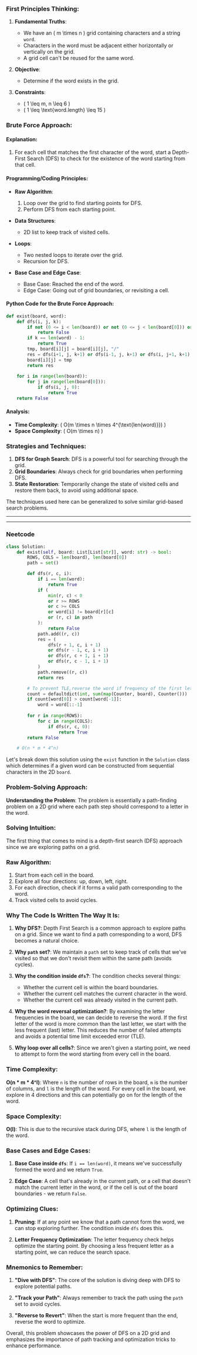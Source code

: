 ### First Principles Thinking:

1. **Fundamental Truths**: 
    - We have an \( m \times n \) grid containing characters and a string `word`.
    - Characters in the word must be adjacent either horizontally or vertically on the grid.
    - A grid cell can't be reused for the same word.

2. **Objective**: 
    - Determine if the word exists in the grid.

3. **Constraints**: 
    - \( 1 \leq m, n \leq 6 \)
    - \( 1 \leq \text{word.length} \leq 15 \)

### Brute Force Approach:

#### Explanation:

1. For each cell that matches the first character of the word, start a Depth-First Search (DFS) to check for the existence of the word starting from that cell.

#### Programming/Coding Principles:

- **Raw Algorithm**: 
    1. Loop over the grid to find starting points for DFS.
    2. Perform DFS from each starting point.
  
- **Data Structures**: 
    - 2D list to keep track of visited cells.
  
- **Loops**: 
    - Two nested loops to iterate over the grid.
    - Recursion for DFS.
  
- **Base Case and Edge Case**: 
    - Base Case: Reached the end of the word.
    - Edge Case: Going out of grid boundaries, or revisiting a cell.

#### Python Code for the Brute Force Approach:

```python
def exist(board, word):
    def dfs(i, j, k):
        if not (0 <= i < len(board)) or not (0 <= j < len(board[0])) or board[i][j] != word[k]:
            return False
        if k == len(word) - 1:
            return True
        tmp, board[i][j] = board[i][j], "/"
        res = dfs(i+1, j, k+1) or dfs(i-1, j, k+1) or dfs(i, j+1, k+1) or dfs(i, j-1, k+1)
        board[i][j] = tmp
        return res
    
    for i in range(len(board)):
        for j in range(len(board[0])):
            if dfs(i, j, 0):
                return True
    return False
```

#### Analysis:

- **Time Complexity**: \( O(m \times n \times 4^{\text{len(word)}}) \)
- **Space Complexity**: \( O(m \times n) \)

### Strategies and Techniques:

1. **DFS for Graph Search**: DFS is a powerful tool for searching through the grid.
2. **Grid Boundaries**: Always check for grid boundaries when performing DFS.
3. **State Restoration**: Temporarily change the state of visited cells and restore them back, to avoid using additional space.

The techniques used here can be generalized to solve similar grid-based search problems.

---
---
### Neetcode

```python
class Solution:
    def exist(self, board: List[List[str]], word: str) -> bool:
        ROWS, COLS = len(board), len(board[0])
        path = set()

        def dfs(r, c, i):
            if i == len(word):
                return True
            if (
                min(r, c) < 0
                or r >= ROWS
                or c >= COLS
                or word[i] != board[r][c]
                or (r, c) in path
            ):
                return False
            path.add((r, c))
            res = (
                dfs(r + 1, c, i + 1)
                or dfs(r - 1, c, i + 1)
                or dfs(r, c + 1, i + 1)
                or dfs(r, c - 1, i + 1)
            )
            path.remove((r, c))
            return res

        # To prevent TLE,reverse the word if frequency of the first letter is more than the last letter's
        count = defaultdict(int, sum(map(Counter, board), Counter()))
        if count[word[0]] > count[word[-1]]:
            word = word[::-1]
            
        for r in range(ROWS):
            for c in range(COLS):
                if dfs(r, c, 0):
                    return True
        return False

    # O(n * m * 4^n)

```

Let's break down this solution using the `exist` function in the `Solution` class which determines if a given word can be constructed from sequential characters in the 2D `board`.

### Problem-Solving Approach:

**Understanding the Problem**:
The problem is essentially a path-finding problem on a 2D grid where each path step should correspond to a letter in the word.

### Solving Intuition:

The first thing that comes to mind is a depth-first search (DFS) approach since we are exploring paths on a grid.

### Raw Algorithm:

1. Start from each cell in the board.
2. Explore all four directions: up, down, left, right.
3. For each direction, check if it forms a valid path corresponding to the word.
4. Track visited cells to avoid cycles.

### Why The Code Is Written The Way It Is:

1. **Why DFS?**: Depth First Search is a common approach to explore paths on a grid. Since we want to find a path corresponding to a word, DFS becomes a natural choice.

2. **Why `path` set?**: We maintain a `path` set to keep track of cells that we've visited so that we don't revisit them within the same path (avoids cycles).

3. **Why the condition inside `dfs`?**: The condition checks several things:
   - Whether the current cell is within the board boundaries.
   - Whether the current cell matches the current character in the word.
   - Whether the current cell was already visited in the current path.

4. **Why the word reversal optimization?**: By examining the letter frequencies in the board, we can decide to reverse the word. If the first letter of the word is more common than the last letter, we start with the less frequent (last) letter. This reduces the number of failed attempts and avoids a potential time limit exceeded error (TLE).

5. **Why loop over all cells?**: Since we aren't given a starting point, we need to attempt to form the word starting from every cell in the board.

### Time Complexity:

**O(n * m * 4^l)**: Where `n` is the number of rows in the board, `m` is the number of columns, and `l` is the length of the word. For every cell in the board, we explore in 4 directions and this can potentially go on for the length of the word.

### Space Complexity:

**O(l)**: This is due to the recursive stack during DFS, where `l` is the length of the word.

### Base Cases and Edge Cases:

1. **Base Case inside `dfs`**: If `i == len(word)`, it means we've successfully formed the word and we return `True`.

2. **Edge Case**: A cell that's already in the current path, or a cell that doesn't match the current letter in the word, or if the cell is out of the board boundaries - we return `False`.

### Optimizing Clues:

1. **Pruning**: If at any point we know that a path cannot form the word, we can stop exploring further. The condition inside `dfs` does this.
   
2. **Letter Frequency Optimization**: The letter frequency check helps optimize the starting point. By choosing a less frequent letter as a starting point, we can reduce the search space.

### Mnemonics to Remember:

1. **"Dive with DFS"**: The core of the solution is diving deep with DFS to explore potential paths.
   
2. **"Track your Path"**: Always remember to track the path using the `path` set to avoid cycles.

3. **"Reverse to Revert"**: When the start is more frequent than the end, reverse the word to optimize.

Overall, this problem showcases the power of DFS on a 2D grid and emphasizes the importance of path tracking and optimization tricks to enhance performance.